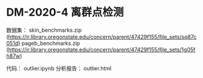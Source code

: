 # DM-2020-4  离群点检测

数据集： skin_benchmarks.zip (https://ir.library.oregonstate.edu/concern/parent/47429f155/file_sets/sq87c051d) 
        pageb_benchmarks.zip (https://ir.library.oregonstate.edu/concern/parent/47429f155/file_sets/1g05fh87w)
        
代码： outlier.ipynb
分析报告： outlier.html
